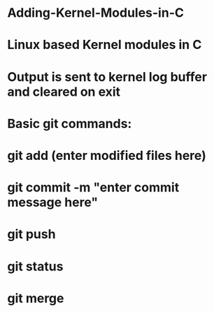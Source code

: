 # Adding-Kernel-Modules-in-C

# Linux based Kernel modules in C
# Output is sent to kernel log buffer and cleared on exit

# Basic git commands:
# git add (enter modified files here)
# git commit -m "enter commit message here"
# git push
# git status
# git merge
